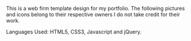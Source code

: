 This is a web firm template design for my portfolio. The following pictures and icons belong to their respective owners I do not take credit for their work.

Languages Used: HTML5, CSS3, Javascript and jQuery.